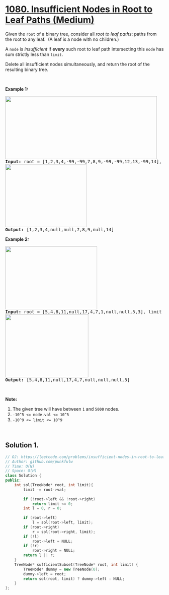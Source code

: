 # [1080. Insufficient Nodes in Root to Leaf Paths (Medium)](https://leetcode.com/problems/insufficient-nodes-in-root-to-leaf-paths/)

<p>Given the <code>root</code>&nbsp;of a binary tree, consider all <em>root to leaf paths</em>: paths from the root&nbsp;to any leaf.&nbsp; (A leaf is a node with no children.)</p>

<p>A <code>node</code> is <em>insufficient</em> if&nbsp;<strong>every</strong> such root to leaf path intersecting this <code>node</code> has sum strictly less than&nbsp;<code>limit</code>.</p>

<p>Delete all insufficient nodes simultaneously, and return the root of the resulting&nbsp;binary tree.</p>

<p>&nbsp;</p>

<p><strong>Example 1:</strong></p>

<pre><strong><img alt="" src="https://assets.leetcode.com/uploads/2019/06/05/insufficient-11.png" style="width: 482px; height: 200px;">
Input: </strong>root = <span id="example-input-1-1">[1,2,3,4,-99,-99,7,8,9,-99,-99,12,13,-99,14]</span>, limit = <span id="example-input-1-2">1</span>
<strong><img alt="" src="https://assets.leetcode.com/uploads/2019/06/05/insufficient-2.png" style="width: 258px; height: 200px;">
Output: </strong><span id="example-output-1">[1,2,3,4,null,null,7,8,9,null,14]</span>
</pre>

<div>
<p><strong>Example 2:</strong></p>

<pre><strong><img alt="" src="https://assets.leetcode.com/uploads/2019/06/05/insufficient-3.png" style="width: 292px; height: 200px;">
Input: </strong>root = <span id="example-input-2-1">[5,4,8,11,null,17,4,7,1,null,null,5,3]</span>, limit = <span id="example-input-2-2">22</span>
<strong><img alt="" src="https://assets.leetcode.com/uploads/2019/06/05/insufficient-4.png" style="width: 264px; height: 200px;">
Output: </strong><span id="example-output-2">[5,4,8,11,null,17,4,7,null,null,null,5]</span></pre>
</div>

<p>&nbsp;</p>

<p><strong>Note:</strong></p>

<ol>
	<li>The given tree will have between <code>1</code> and <code>5000</code> nodes.</li>
	<li><code>-10^5&nbsp;&lt;= node.val &lt;= 10^5</code></li>
	<li><code>-10^9 &lt;= limit&nbsp;&lt;= 10^9</code></li>
</ol>

<div>
<div>&nbsp;</div>
</div>


## Solution 1.


```cpp
// OJ: https://leetcode.com/problems/insufficient-nodes-in-root-to-leaf-paths/
// Author: github.com/punkfulw
// Time: O(N)
// Space: O(H)
class Solution {
public:
    int sol(TreeNode* root, int limit){
        limit -= root->val;
        
        if (!root->left && !root->right)
            return limit <= 0;
        int l = 0, r = 0;
        
        if (root->left)
            l = sol(root->left, limit);
        if (root->right)
            r = sol(root->right, limit);
        if (!l)
            root->left = NULL;
        if (!r)
            root->right = NULL;
        return l || r;
    }
    TreeNode* sufficientSubset(TreeNode* root, int limit) {
        TreeNode* dummy = new TreeNode(0);
        dummy->left = root;
        return sol(root, limit) ? dummy->left : NULL;
    }
};
```
